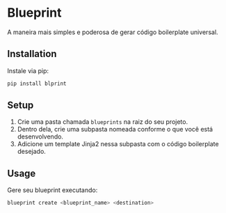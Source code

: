# Blueprint

A maneira mais simples e poderosa de gerar código boilerplate universal.

## Installation

Instale via pip:

```bash
pip install blprint
```

## Setup

1. Crie uma pasta chamada `blueprints` na raiz do seu projeto.
2. Dentro dela, crie uma subpasta nomeada conforme o que você está desenvolvendo.
3. Adicione um template Jinja2 nessa subpasta com o código boilerplate desejado.

## Usage

Gere seu blueprint executando:

```bash
blueprint create <blueprint_name> <destination>
```
